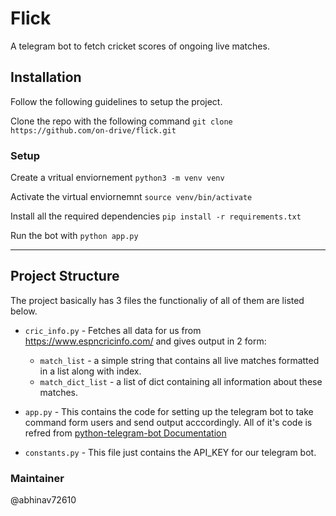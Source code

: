 # Flick

A telegram bot to fetch cricket scores of ongoing live matches.

## Installation

Follow the following guidelines to setup the project.

Clone the repo with the following command   ``` git clone https://github.com/on-drive/flick.git ```

### Setup

Create a vritual enviornement ``` python3 -m venv venv ```

Activate the virtual enviornemnt ``` source venv/bin/activate ```

Install all the required dependencies ```pip install -r requirements.txt```

Run the bot with ```python app.py```

--------------

## Project Structure

The project basically has 3 files the functionaliy of all of them are listed below.

* `cric_info.py` - Fetches all data for us from https://www.espncricinfo.com/ and gives output in 2 form:
  * `match_list` - a simple string that contains all live matches formatted in a list along with index.  
  * `match_dict_list` - a list of dict containing all information about these matches.

* `app.py` - This contains the code for setting up the telegram bot to take command form users and send output acccordingly. All of it's code is refred from [python-telegram-bot Documentation](https://python-telegram-bot.readthedocs.io/en/stable/index.html)
* `constants.py` - This file just contains the API_KEY for our telegram bot.

### Maintainer

@abhinav72610
